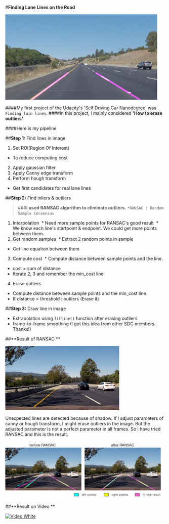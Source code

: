 #**Finding Lane Lines on the Road** 

<img src="result_solidYellowCurve.jpg" width="480" alt="Combined Image" />

####My first project of the Udacity's 'Self Driving Car Nanodegree' was `Finding lain lines`.
####In this project, I mainly considered **'How to erase outliers'**.

####Here is my pipeline

##**Step 1:** Find lines in image

1. Set ROI(Region Of Interest)
  * To reduce computing cost
2. Apply gaussian filter
3. Apply Canny edge transform
4. Perform hough transform 
  * Get first candidates for real lane lines
 
##**Step 2:** Find inliers & outliers

> ###**I used RANSAC algorithm to eliminate outliers.**
> `*RANSAC : Random Sample Consensus`

1. Interpolation
  * Need more sample points for RANSAC's good result 
  * We know each line's startpoint & endpoint. We could get more points between them.
2. Get random samples
  * Extract 2 random points in sample
  * Get line equation between them
3. Compute cost
  * Compute distance between sample points and the line.
  * cost = sum of distance
*  Iterate 2, 3 and remember the min_cost line
4. Erase outliers
  * Compute distance between sample points and the min_cost line.
  * If distance > threshold : outliers (Erase it)

##**Step 3:** Draw line in image

*  Extrapolation using `fitline()` function after erasing outliers
*  frame-to-frame smoothing (I got this idea from other SDC members. Thanks!) 


##**Result of RANSAC **

<img src="check_1.png" width="360" alt="Combined Image" />

Unexpected lines are detected because of shadow.
If I adjust parameters of canny or hough transform, I might erase outliers in the image.
But the adjusted parameter is not a perfect parameter in all frames.
So I have tried RANSAC and this is the result.

<img src="ransac_result.png" width="640" alt="Combined Image" />

##**Result on Video **

[![Video White](https://github.com/windowsub0406/SelfDrivingCarND/edit/master/SDC_project_1/result_white.gif?raw=true)](https://youtu.be/Un9S84z3U4w)
